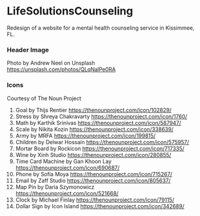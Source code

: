 # LifeSolutionsCounseling
Redesign of a website for a mental health counseling service in Kissimmee, FL.

### Header Image
Photo by Andrew Neel on Unsplash
https://unsplash.com/photos/QLqNalPe0RA

### Icons
Courtesy of The Noun Project
1. Goal by Thijs Rentier https://thenounproject.com/icon/102829/
2. Stress by Shreya Chakravarty https://thenounproject.com/icon/1760/
3. Math by Karthik Srinivas https://thenounproject.com/icon/587947/
4. Scale by Nikita Kozin https://thenounproject.com/icon/338639/
5. Army by MRFA https://thenounproject.com/icon/199815/
6. Children by Delwar Hossain https://thenounproject.com/icon/575957/
7. Mortar Board by Rockicon https://thenounproject.com/icon/717335/
8. Wine by Xinh Studio https://thenounproject.com/icon/280855/
9. Time Card Machine by Gan Khoon Lay https://thenounproject.com/icon/690687/
10. Phone by Sofía Moya https://thenounproject.com/icon/715267/
11. Email by Zaff Studio https://thenounproject.com/icon/805637/
12. Map Pin by Daria Szymonowicz https://thenounproject.com/icon/521668/
13. Clock by Michael Finlay https://thenounproject.com/icon/79115/
14. Dollar Sign by Icon Island https://thenounproject.com/icon/342689/

